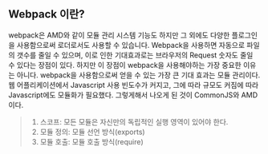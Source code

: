 ## Webpack 이란?
webpack은 AMD와 같이 모듈 관리 시스템 기능도 하지만 그 외에도 다양한 플로그인을 사용함으로써 로더로서도 사용할 수 있습니다. Webpack을 사용하면 자동으로 파일의 갯수를 줄일 수 있으며, 이로 인한 기대효과로는 브라우저의 Request 숫자도 줄일 수 있다는 장점이 있다. 하지만 이 장점이 webpack을 사용해야하는 가장 중요한 이유는 아니다. webpack을 사용함으로써 얻을 수 있는 가장 큰 기대 효과는 모듈 관리이다. 웹 어플리케이션에서 Javascript 사용 빈도수가 커지고, 그에 따라 규모도 커짐에 따라 Javascript에도 모듈화가 필요했다. 그렇게해서 나오게 된 것이 CommonJS와 AMD이다. 

> 1. 스코프: 모든 모듈은 자신만의 독립적인 실행 영역이 있어야 한다.
> 2. 모듈 정의: 모듈 선언 방식(exports)
> 3. 모듈 호출: 모듈 호출 방식(require)

